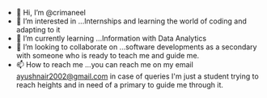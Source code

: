 - 👋 Hi, I’m @crimaneel
- 👀 I’m interested in ...Internships and learning the world of coding and adapting to it
- 🌱 I’m currently learning ...Information with Data Analytics 
- 💞️ I’m looking to collaborate on ...software developments as a secondary with someone who is ready to teach me and guide me.
- 📫 How to reach me ...you can reach me on my email ayushnair2002@gmail.com in case of queries
I'm just a student trying to reach heights and in need of a primary to guide me through it.

<!---
crimaneel/crimaneel is a ✨ special ✨ repository because its `README.md` (this file) appears on your GitHub profile.
You can click the Preview link to take a look at your changes.
--->
